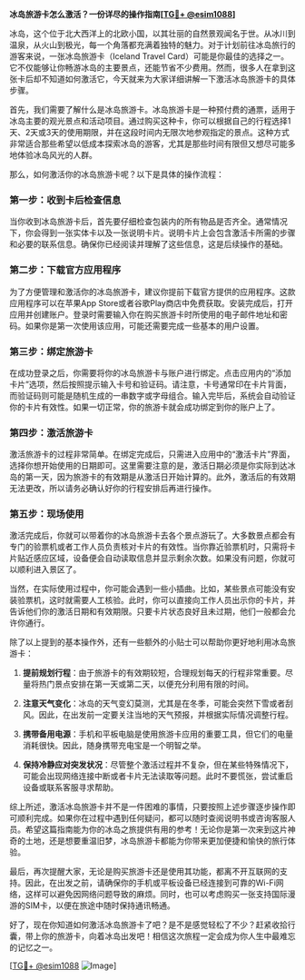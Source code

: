 **冰岛旅游卡怎么激活？一份详尽的操作指南[[TG💪+ @esim1088](https://t.me/s/esim1088)]**

冰岛，这个位于北大西洋上的北欧小国，以其壮丽的自然景观闻名于世。从冰川到温泉，从火山到极光，每一个角落都充满着独特的魅力。对于计划前往冰岛旅行的游客来说，一张冰岛旅游卡（Iceland Travel Card）可能是你最佳的选择之一。它不仅能够让你畅游冰岛的主要景点，还能节省不少费用。然而，很多人在拿到这张卡后却不知道如何激活它，今天就来为大家详细讲解一下激活冰岛旅游卡的具体步骤。

首先，我们需要了解什么是冰岛旅游卡。冰岛旅游卡是一种预付费的通票，适用于冰岛主要的观光景点和活动项目。通过购买这种卡，你可以根据自己的行程选择1天、2天或3天的使用期限，并在这段时间内无限次地参观指定的景点。这种方式非常适合那些希望以低成本探索冰岛的游客，尤其是那些时间有限但又想尽可能多地体验冰岛风光的人群。

那么，如何激活你的冰岛旅游卡呢？以下是具体的操作流程：

### **第一步：收到卡后检查信息**
当你收到冰岛旅游卡后，首先要仔细检查包装内的所有物品是否齐全。通常情况下，你会得到一张实体卡以及一张说明卡片。说明卡片上会包含激活卡所需的步骤和必要的联系信息。确保你已经阅读并理解了这些信息，这是后续操作的基础。

### **第二步：下载官方应用程序**
为了方便管理和激活你的冰岛旅游卡，建议你提前下载官方提供的应用程序。这款应用程序可以在苹果App Store或者谷歌Play商店中免费获取。安装完成后，打开应用并创建账户。登录时需要输入你在购买旅游卡时所使用的电子邮件地址和密码。如果你是第一次使用该应用，可能还需要完成一些基本的用户设置。

### **第三步：绑定旅游卡**
在成功登录之后，你需要将你的冰岛旅游卡与账户进行绑定。点击应用内的“添加卡片”选项，然后按照提示输入卡号和验证码。请注意，卡号通常印在卡片背面，而验证码则可能是随机生成的一串数字或字母组合。输入完毕后，系统会自动验证你的卡片有效性。如果一切正常，你的旅游卡就会成功绑定到你的账户上了。

### **第四步：激活旅游卡**
激活旅游卡的过程非常简单。在绑定完成后，只需进入应用中的“激活卡片”界面，选择你想开始使用的日期即可。这里需要注意的是，激活日期必须是你实际到达冰岛的第一天，因为旅游卡的有效期是从激活日开始计算的。此外，激活后的有效期无法更改，所以请务必确认好你的行程安排后再进行操作。

### **第五步：现场使用**
激活完成后，你就可以带着你的冰岛旅游卡去各个景点游玩了。大多数景点都会有专门的验票机或者工作人员负责核对卡片的有效性。当你靠近验票机时，只需将卡片贴近感应区域，设备便会自动读取信息并显示剩余次数。如果没有问题，你就可以顺利进入景区了。

当然，在实际使用过程中，你可能会遇到一些小插曲。比如，某些景点可能没有安装验票机，这时就需要人工核验。此时，你可以直接向工作人员出示你的卡片，并告诉他们你的激活日期和有效期限。只要卡片状态良好且未过期，他们一般都会允许你通行。

除了以上提到的基本操作外，还有一些额外的小贴士可以帮助你更好地利用冰岛旅游卡：

1. **提前规划行程**：由于旅游卡的有效期较短，合理规划每天的行程非常重要。尽量将热门景点安排在第一天或第二天，以便充分利用有限的时间。
   
2. **注意天气变化**：冰岛的天气变幻莫测，尤其是在冬季，可能会突然下雪或者刮风。因此，在出发前一定要关注当地的天气预报，并根据实际情况调整行程。

3. **携带备用电源**：手机和平板电脑是使用旅游卡应用的重要工具，但它们的电量消耗很快。因此，随身携带充电宝是一个明智之举。

4. **保持冷静应对突发状况**：尽管整个激活过程并不复杂，但在某些特殊情况下，可能会出现网络连接中断或者卡片无法读取等问题。此时不要慌张，尝试重启设备或联系客服寻求帮助。

综上所述，激活冰岛旅游卡并不是一件困难的事情，只要按照上述步骤逐步操作即可顺利完成。如果你在过程中遇到任何疑问，都可以随时查阅说明书或咨询客服人员。希望这篇指南能为你的冰岛之旅提供有用的参考！无论你是第一次来到这片神奇的土地，还是想要重温旧梦，冰岛旅游卡都能为你带来更加便捷和愉快的旅行体验。

最后，再次提醒大家，无论是购买旅游卡还是使用其功能，都离不开互联网的支持。因此，在出发之前，请确保你的手机或平板设备已经连接到可靠的Wi-Fi网络，这样可以避免因网络问题导致的麻烦。同时，也可以考虑购买一张支持国际漫游的SIM卡，以便在旅途中随时保持通讯畅通。

好了，现在你知道如何激活冰岛旅游卡了吧？是不是感觉轻松了不少？赶紧收拾行囊，带上你的旅游卡，向着冰岛出发吧！相信这次旅程一定会成为你人生中最难忘的记忆之一。

[[TG💪+ @esim1088](https://t.me/s/esim1088) ![Image](https://i.postimg.cc/4NQfJmqS/Snipaste-2025-05-13-00-14-12.png)]